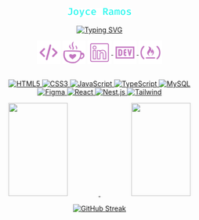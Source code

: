 <div align="center">
<img src="./svg/Joyce Ramos.png"/>
  
[![Typing SVG](https://readme-typing-svg.herokuapp.com?font=Fira+Code&pause=1000&color=27F7EE&random=false&width=435&lines=Web+Developer+FullStack;Software+Analysis+and+Development;Always+learning+new+things+:%29)](https://git.io/typing-svg)

</div>
<div align="center">
<img width="48px" align="center" src="./svg/code-tech-dev-svgrepo-com.svg"/>
<img width="48px" align="center" src="./svg/coffee-love-svgrepo-com.svg"/>
<a  href="https://www.linkedin.com/in/joycervs/"><img align="center" width="48px" src="./svg/linkedin-outline-svgrepo-com (1).svg" alt="Linkedin"/></>
<a href="https://dev.to/joycervs"><img width="48px" align="center" src="./svg/dev-svgrepo-com (1).svg" alt="Dev.to"></>
<a href="https://www.freecodecamp.org/joycervs"><img width="48px" align="center" src="./svg/free-code-camp-svgrepo-com (1).svg" alt="Free code camp"></>
</div>
<br>

<div align="center">

![HTML5](https://img.shields.io/badge/HTML5-193549?style=for-the-badge&logo=html5)
![CSS3](https://img.shields.io/badge/CSS3-193549?style=for-the-badge&logo=css3&logoColor=264CE4)
![JavaScript](https://img.shields.io/badge/JavaScript-193549?style=for-the-badge&logo=javascript)
![TypeScript](https://img.shields.io/badge/typescript-193549?style=for-the-badge&logo=typescript)
![MySQL](https://img.shields.io/badge/MySQL-193549?style=for-the-badge&logo=mysql)
<br>
![Figma](https://img.shields.io/badge/figma-193549?style=for-the-badge&logo=figma)
![React](https://img.shields.io/badge/react-193549?style=for-the-badge&logo=react)
![Nest.js](https://img.shields.io/badge/nest.js-193549?style=for-the-badge&logo=nestjs)
![Tailwind](https://img.shields.io/badge/tailwindcss-193549?style=for-the-badge&logo=tailwind-css)

</div>

<div align="center"> 
<img width="49%" height="190px" src="https://github-readme-stats.vercel.app/api?username=joycervs&icons=true&hide_border=true&theme=cobalt"/>
 <img width="49%" height="190px" src="https://github-readme-stats.vercel.app/api/top-langs/?username=joycervs&hide_border=true&theme=cobalt&layout=compact"/>


<div>
 
[![GitHub Streak](https://streak-stats.demolab.com?user=joycervs&theme=cobalt&hide_border=true&exclude_days=Sun%2CSat)](https://git.io/streak-stats)
</div>

</div>


